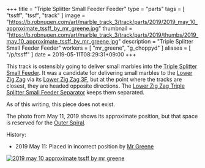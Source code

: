+++
title = "Triple Splitter Small Feeder Feeder"
type = "parts"
tags = [ "tssff", "tssf", "track" ]
image = "https://b.robnugen.com/art/marble_track_3/track/parts/2019/2019_may_10_approximate_tssff_by_mr_greene.jpg"
thumbnail = "https://b.robnugen.com/art/marble_track_3/track/parts/2019/thumbs/2019_may_10_approximate_tssff_by_mr_greene.jpg"
description = "Triple Splitter Small Feeder Feeder"
workers = [
    "mr_greene",
    "g_choppyd"
]
aliases = [
    "/p/tssff"
]
date = 2019-05-11T08:29:31+09:00
+++

This track is ostensibly going to deliver small marbles into the [Triple Splitter Small Feeder](/parts/triple-splitter-small-feeder/).  It was a candidate for delivering small marbles to the [Lower Zig Zag](/parts/lower_zig_zag/) via its [Lower Zig Zag 3F](/parts/lower-zig-zag-3-ban/), but at the point where the tracks are closest, they are headed opposite directions.  The [Lower Zig Zag Triple Splitter Small Feeder Separator](/parts/lower-zig-zag-triple-splitter-small-feeder-separator/) keeps them separated.

As of this writing, this piece does not exist.

The photo from May 11, 2019 shows its approximate position, but that space is reserved for the [Outer Spiral](/parts/outer_spiral/).

History:

* 2019 May 11: Placed in incorrect position by [Mr Greene](/workers/mr_greene/)

[![2019 may 10 approximate tssff by mr greene](//b.robnugen.com/art/marble_track_3/track/parts/2019/thumbs/2019_may_10_approximate_tssff_by_mr_greene.jpg)](//b.robnugen.com/art/marble_track_3/track/parts/2019/2019_may_10_approximate_tssff_by_mr_greene.jpg)

